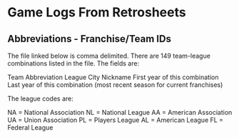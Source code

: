 # Game Logs From Retrosheets

## Abbreviations - Franchise/Team IDs
The file linked below is comma delimited. There are 149 team-league combinations listed in the file.
The fields are:

Team Abbreviation
League
City
Nickname
First year of this combination
Last year of this combination (most recent season for current franchises)

The league codes are:

NA = National Association
NL = National League
AA = American Association
UA = Union Association
PL = Players League
AL = American League
FL = Federal League